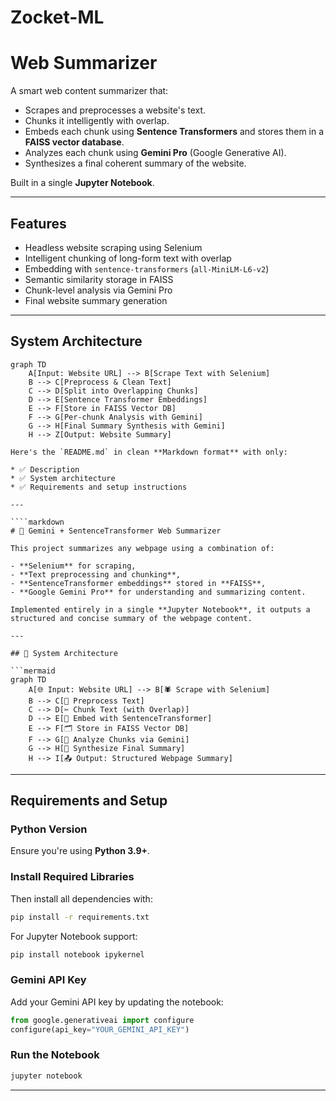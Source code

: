 # Zocket-ML

# Web Summarizer

A smart web content summarizer that:
- Scrapes and preprocesses a website's text.
- Chunks it intelligently with overlap.
- Embeds each chunk using **Sentence Transformers** and stores them in a **FAISS vector database**.
- Analyzes each chunk using **Gemini Pro** (Google Generative AI).
- Synthesizes a final coherent summary of the website.

Built in a single **Jupyter Notebook**.

---

## Features

- Headless website scraping using Selenium
- Intelligent chunking of long-form text with overlap
- Embedding with `sentence-transformers` (`all-MiniLM-L6-v2`)
- Semantic similarity storage in FAISS
- Chunk-level analysis via Gemini Pro
- Final website summary generation

---

## System Architecture

```mermaid
graph TD
    A[Input: Website URL] --> B[Scrape Text with Selenium]
    B --> C[Preprocess & Clean Text]
    C --> D[Split into Overlapping Chunks]
    D --> E[Sentence Transformer Embeddings]
    E --> F[Store in FAISS Vector DB]
    F --> G[Per-chunk Analysis with Gemini]
    G --> H[Final Summary Synthesis with Gemini]
    H --> Z[Output: Website Summary]

Here's the `README.md` in clean **Markdown format** with only:

* ✅ Description
* ✅ System architecture
* ✅ Requirements and setup instructions

---

````markdown
# 🧠 Gemini + SentenceTransformer Web Summarizer

This project summarizes any webpage using a combination of:

- **Selenium** for scraping,
- **Text preprocessing and chunking**,
- **SentenceTransformer embeddings** stored in **FAISS**,
- **Google Gemini Pro** for understanding and summarizing content.

Implemented entirely in a single **Jupyter Notebook**, it outputs a structured and concise summary of the webpage content.

---

## 🧩 System Architecture

```mermaid
graph TD
    A[🌐 Input: Website URL] --> B[🕷️ Scrape with Selenium]
    B --> C[🧹 Preprocess Text]
    C --> D[✂️ Chunk Text (with Overlap)]
    D --> E[🔗 Embed with SentenceTransformer]
    E --> F[🗂️ Store in FAISS Vector DB]
    F --> G[📑 Analyze Chunks via Gemini]
    G --> H[🧠 Synthesize Final Summary]
    H --> I[📤 Output: Structured Webpage Summary]
````

---

## Requirements and Setup

### Python Version

Ensure you're using **Python 3.9+**.

### Install Required Libraries

Then install all dependencies with:

```bash
pip install -r requirements.txt
```

For Jupyter Notebook support:

```bash
pip install notebook ipykernel
```

### Gemini API Key

Add your Gemini API key by updating the notebook:

```python
from google.generativeai import configure
configure(api_key="YOUR_GEMINI_API_KEY")
```

### Run the Notebook

```bash
jupyter notebook
```

---

```

